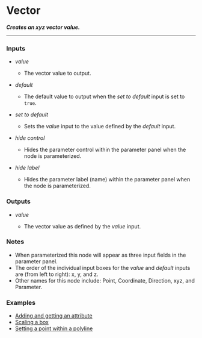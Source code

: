 # Vector

**_Creates an xyz vector value._**

---


### Inputs

* _value_

  * The vector value to output.

* _default_

  * The default value to output when the _set to default_ input is set to `true`.

* _set to default_

  * Sets the _value_ input to the value defined by the _default_ input.

* _hide control_

  * Hides the parameter control within the parameter panel when the node is parameterized.

* _hide label_

  * Hides the parameter label (name) within the parameter panel when the node is parameterized.


### Outputs

* _value_

  * The vector value as defined by the _value_ input.


### Notes



* When parameterized this node will appear as three input fields in the parameter panel.
* The order of the individual input boxes for the _value_ and _default_ inputs are (from left to right): x, y, and z.
* Other names for this node include: Point, Coordinate, Direction, xyz, and Parameter.


### Examples


* <a href="https://creator.trimble.com/graph?assetURI=whp:dc99eca7-c20c-4256-8fc2-d505f2e00029&version=latest" target="_blank">Adding and getting an attribute</a>
* <a href="https://creator.trimble.com/graph?assetURI=whp:2b2bfb2f-ffeb-4cd3-ae15-fe1f0b59cf33&version=latest" target="_blank">Scaling a box</a>
* <a href="https://creator.trimble.com/graph?assetURI=whp:12e6e13a-5702-4623-807b-e0449f690afa&version=latest" target="_blank">Setting a point within a polyline</a>
